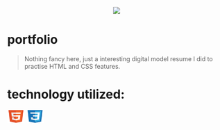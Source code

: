 
<p align="center">
  <img src="https://github.com/fqgiord/Resume/assets/117307542/d9a95167-aff2-4a0d-a298-146e54ce1957" width="1000" />
</p>


# portfolio

> Nothing fancy here, just a interesting digital model resume I did to practise HTML and CSS features.


# technology utilized:
<div style="display: inline_block">
  <img align="center" alt="Fer-HTML" height="30" width="40" src="https://raw.githubusercontent.com/devicons/devicon/master/icons/html5/html5-original.svg">
  <img align="center" alt="Fer-CSS" height="30" width="40" src="https://raw.githubusercontent.com/devicons/devicon/master/icons/css3/css3-original.svg">
</div>
